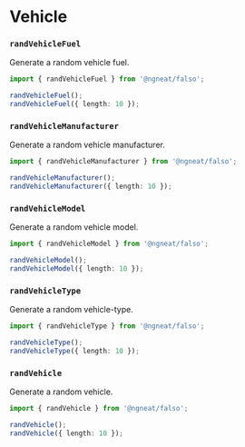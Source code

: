 # Vehicle

### `randVehicleFuel`

Generate a random vehicle fuel.

```ts
import { randVehicleFuel } from '@ngneat/falso';

randVehicleFuel();
randVehicleFuel({ length: 10 });
```

### `randVehicleManufacturer`

Generate a random vehicle manufacturer.

```ts
import { randVehicleManufacturer } from '@ngneat/falso';

randVehicleManufacturer();
randVehicleManufacturer({ length: 10 });
```

### `randVehicleModel`

Generate a random vehicle model.

```ts
import { randVehicleModel } from '@ngneat/falso';

randVehicleModel();
randVehicleModel({ length: 10 });
```

### `randVehicleType`

Generate a random vehicle-type.

```ts
import { randVehicleType } from '@ngneat/falso';

randVehicleType();
randVehicleType({ length: 10 });
```

### `randVehicle`

Generate a random vehicle.

```ts
import { randVehicle } from '@ngneat/falso';

randVehicle();
randVehicle({ length: 10 });
```
